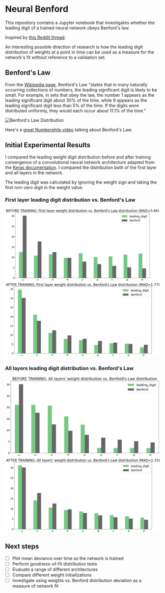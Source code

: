 # Neural Benford
This repository contains a Jupyter notebook that investigates whether the leading digit of a trained neural network obeys Benford's law.

Inspired by [this Reddit thread](https://www.reddit.com/r/learnmachinelearning/comments/ibesos/the_weights_of_my_first_hidden_layer_start_to/).

An interesting possible direction of research is how the leading digit distribution of weights at a point in time can be used as a measure for the network's fit without reference to a validation set.

## Benford's Law
From the [Wikipedia page](https://en.wikipedia.org/wiki/Benford%27s_law), Benford's Law "states that in many naturally occurring collections of numbers, the leading significant digit is likely to be small. For example, in sets that obey the law, the number 1 appears as the leading significant digit about 30% of the time, while 9 appears as the leading significant digit less than 5% of the time. If the digits were distributed uniformly, they would each occur about 11.1% of the time."

![Benford's Law Distribution](https://upload.wikimedia.org/wikipedia/commons/thumb/4/46/Rozklad_benforda.svg/768px-Rozklad_benforda.svg.png)

Here's a [great Numberphile video](https://www.youtube.com/watch?v=XXjlR2OK1kM) talking about Benford's Law.

## Initial Experimental Results
I compared the leading weight digit distribution before and after training convergence of a convolutional neural network architecture adapted from the [Keras documentation](https://keras.io/examples/vision/mnist_convnet/). I compared the distribution both of the first layer and all layers in the network. 

The leading digit was calculated by ignoring the weight sign and taking the first non-zero digit in the weight value.

### First layer leading digit distribution vs. Benford's Law
![Before training](https://github.com/alxcnwy/neuralbenford/blob/master/plots/before_layer1.png?raw=true)
![After training](https://github.com/alxcnwy/neuralbenford/blob/master/plots/after_layer1.png?raw=true)

### All layers leading digit distribution vs. Benford's Law
![Before training](https://github.com/alxcnwy/neuralbenford/blob/master/plots/before_layers.png?raw=true)
![After training](https://github.com/alxcnwy/neuralbenford/blob/master/plots/after_layers.png?raw=true)

## Next steps
- [ ] Plot mean deviance over time as the network is trained
- [ ] Perform goodness-of-fit distribution tests 
- [ ] Evaluate a range of different architectures
- [ ] Compare different weight initializations 
- [ ] Investigate using weights vs. Benford distribution deviation as a measure of network fit